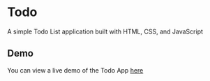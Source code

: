 # Todo

A simple Todo List application built with HTML, CSS, and JavaScript

## Demo

You can view a live demo of the Todo App [here](https://your-username.github.io/Todo/index.html)
